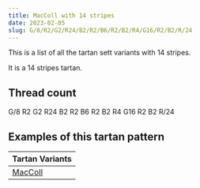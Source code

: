 ```yaml
---
title: MacColl with 14 stripes
date: 2023-02-05
slug: G/8/R2/G2/R24/B2/R2/B6/R2/B2/R4/G16/R2/B2/R/24
---
```

This is a list of all the tartan sett variants with 14 stripes.

It is a 14 stripes tartan.


## Thread count
G/8 R2 G2 R24 B2 R2 B6 R2 B2 R4 G16 R2 B2 R/24

## Examples of this tartan pattern

| Tartan Variants |
|---------------|
| [MacColl](/variants/g/8/r2/g2/r24/b2/r2/b6/r2/b2/r4/g16/r2/b2/r/24-b304080-g008000-rc00000)||
